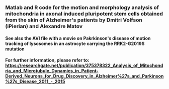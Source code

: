 ### Matlab and R code for the motion and morphology analysis of mitochondria in axonal induced pluripotent stem cells obtained from the skin of Alzheimer's patients by Dmitri Volfson (iPierian) and Alexandre Matov

#### See also the AVI file with a movie on Pakrkinson's disease of motion tracking of lysosomes in an astrocyte carrying the RRK2-G2019S mutation

#### For further information, please refer to: https://researchgate.net/publication/375378322_Analysis_of_Mitochondria_and_Microtubule_Dynamics_in_Patient-Derived_Neurons_for_Drug_Discovery_in_Alzheimer%27s_and_Parkinson%27s_Disease_2011_-_2015
